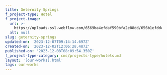 ```yaml
---
title: Geternity Springs
f_project-type: Hotel
f_project-image:
  url: >-
    https://uploads-ssl.webflow.com/6569ba4efdaf590bfa2e88dd/656b1efdd4c7ff75a8875223_Rectangle%2018%20(8).png
  alt: null
slug: geternity-springs
updated-on: '2023-12-07T09:14:14.697Z'
created-on: '2023-12-02T12:06:28.487Z'
published-on: '2023-12-08T08:09:54.350Z'
f_project-type-category: cms/projects-type/hotels.md
layout: '[our-works].html'
tags: our-works
---
```



